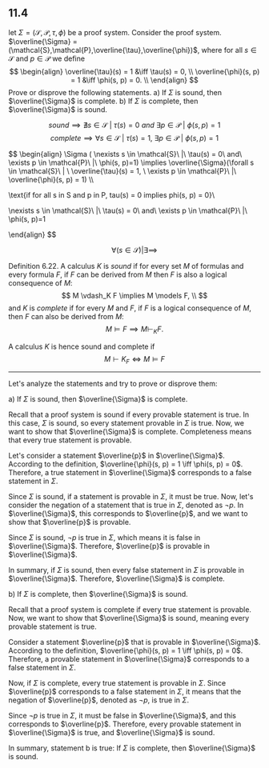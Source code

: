 

## 11.4
let $\Sigma = (\mathcal{S}, \mathcal{P}, \tau, \phi)$ be a proof system. Consider the proof system. $\overline{\Sigma} = (\mathcal{S},\mathcal{P},\overline{\tau},\overline{\phi})$, where for all $s\in\mathcal{S}$ and $p \in \mathcal{P}$ we define
$$
\begin{align}
\overline{\tau}(s) = 1 &\iff \tau(s) = 0, \\
\overline{\phi}(s, p) = 1 &\iff \phi(s, p) = 0. \\
\end{align}
$$
Prove or disprove the following statements.
a) If $\Sigma$ is sound, then $\overline{\Sigma}$ is complete.
b) If $\Sigma$ is complete, then $\overline{\Sigma}$ is sound.





$$sound \implies \nexists  s \in \mathcal{S}\ |\ \tau(s) = 0\ and\ \exists p \in \mathcal{P}\ |\ \phi(s, p)=1
$$
$$
complete \implies \forall s \in \mathcal{S}\ | \ \tau(s) = 1, \ \exists p \in \mathcal{P}\ |\ \phi(s, p) = 1
$$





$$
\begin{align}
\Sigma ( \nexists  s \in \mathcal{S}\ |\ \tau(s) = 0\ and\ \exists p \in \mathcal{P}\ |\ \phi(s, p)=1) \implies  \overline{\Sigma}(\forall s \in \mathcal{S}\ | \ \overline{\tau}(s) = 1, \ \exists p \in \mathcal{P}\ |\ \overline{\phi}(s, p) = 1) \\\\

\text{if for all s in S and p in P, tau(s) = 0 implies phi(s, p) = 0}\\


\nexists  s \in \mathcal{S}\ |\ \tau(s) = 0\ and\ \exists p \in \mathcal{P}\ |\ \phi(s, p)=1

\end{align}
$$




$$
\forall (s \in \mathcal{S}) | \exists \implies
$$












Definition 6.22.
A calculus $K$ is *sound* if for every set $M$ of formulas and every formula $F$, if $F$ can be derived from $M$ then $F$ is also a logical consequence of $M$:
$$
M \vdash_K F \implies M \models F, \\
$$
and $K$ is *complete* if for every $M$ and $F$, if $F$ is a logical consequence of $M$, then $F$ can also be derived from $M$: 
$$
M \models F \implies M \vdash_K F.
$$

A calculus $K$ is hence sound and complete if
$$
M \vdash K_F \iff M \models F
$$







___

Let's analyze the statements and try to prove or disprove them:

a) If $\Sigma$ is sound, then $\overline{\Sigma}$ is complete.

Recall that a proof system is sound if every provable statement is true. In this case, $\Sigma$ is sound, so every statement provable in $\Sigma$ is true. Now, we want to show that $\overline{\Sigma}$ is complete. Completeness means that every true statement is provable.

Let's consider a statement $\overline{p}$ in $\overline{\Sigma}$. According to the definition, $\overline{\phi}(s, p) = 1 \iff \phi(s, p) = 0$. Therefore, a true statement in $\overline{\Sigma}$ corresponds to a false statement in $\Sigma$.

Since $\Sigma$ is sound, if a statement is provable in $\Sigma$, it must be true. Now, let's consider the negation of a statement that is true in $\Sigma$, denoted as $\neg p$. In $\overline{\Sigma}$, this corresponds to $\overline{p}$, and we want to show that $\overline{p}$ is provable.

Since $\Sigma$ is sound, $\neg p$ is true in $\Sigma$, which means it is false in $\overline{\Sigma}$. Therefore, $\overline{p}$ is provable in $\overline{\Sigma}$.

In summary, if $\Sigma$ is sound, then every false statement in $\Sigma$ is provable in $\overline{\Sigma}$. Therefore, $\overline{\Sigma}$ is complete.

b) If $\Sigma$ is complete, then $\overline{\Sigma}$ is sound.

Recall that a proof system is complete if every true statement is provable. Now, we want to show that $\overline{\Sigma}$ is sound, meaning every provable statement is true.

Consider a statement $\overline{p}$ that is provable in $\overline{\Sigma}$. According to the definition, $\overline{\phi}(s, p) = 1 \iff \phi(s, p) = 0$. Therefore, a provable statement in $\overline{\Sigma}$ corresponds to a false statement in $\Sigma$.

Now, if $\Sigma$ is complete, every true statement is provable in $\Sigma$. Since $\overline{p}$ corresponds to a false statement in $\Sigma$, it means that the negation of $\overline{p}$, denoted as $\neg p$, is true in $\Sigma$.

Since $\neg p$ is true in $\Sigma$, it must be false in $\overline{\Sigma}$, and this corresponds to $\overline{p}$. Therefore, every provable statement in $\overline{\Sigma}$ is true, and $\overline{\Sigma}$ is sound.

In summary, statement b is true: If $\Sigma$ is complete, then $\overline{\Sigma}$ is sound.
